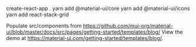 create-react-app .
yarn add @material-ui/core
yarn add @material-ui/icons
yarn add react-stack-grid

Populate src/components from https://github.com/mui-org/material-ui/blob/master/docs/src/pages/getting-started/templates/blog/
View the demo at https://material-ui.com/getting-started/templates/blog/.